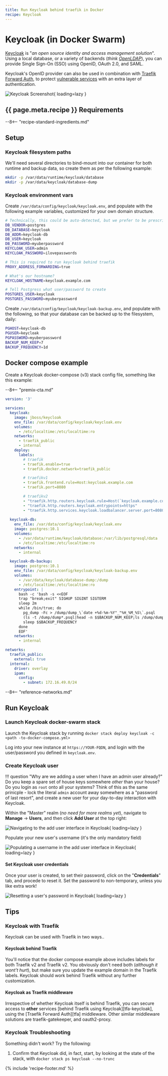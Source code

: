 ```yaml
---
title: Run Keycloak behind traefik in Docker
recipe: Keycloak
---
```


# Keycloak (in Docker Swarm)

[Keycloak](https://www.keycloak.org/) is "_an open source identity and access management solution_". Using a local database, or a variety of backends (_think [OpenLDAP](/recipes/openldap/)_), you can provide Single Sign-On (SSO) using OpenID, OAuth 2.0, and SAML.

Keycloak's OpenID provider can also be used in combination with [Traefik Forward Auth](/docker-swarm/traefik-forward-auth/), to protect [vulnerable services](/recipes/autopirate/nzbget/) with an extra layer of authentication.

![Keycloak Screenshot](/images/keycloak.png){ loading=lazy }

## {{ page.meta.recipe }} Requirements

--8<-- "recipe-standard-ingredients.md"

## Setup

### Keycloak filesystem paths

We'll need several directories to bind-mount into our container for both runtime and backup data, so create them as per the following example:

```bash
mkdir -p /var/data/runtime/keycloak/database
mkdir -p /var/data/keycloak/database-dump
```

### Keycloak environment vars

Create `/var/data/config/keycloak/keycloak.env`, and populate with the following example variables, customized for your own domain structure.

```bash
# Technically, this could be auto-detected, but we prefer to be prescriptive
DB_VENDOR=postgres
DB_DATABASE=keycloak
DB_ADDR=keycloak-db
DB_USER=keycloak
DB_PASSWORD=myuberpassword
KEYCLOAK_USER=admin
KEYCLOAK_PASSWORD=ilovepasswords

# This is required to run keycloak behind traefik
PROXY_ADDRESS_FORWARDING=true

# What's our hostname?
KEYCLOAK_HOSTNAME=keycloak.example.com

# Tell Postgress what user/password to create
POSTGRES_USER=keycloak
POSTGRES_PASSWORD=myuberpassword
```

Create `/var/data/config/keycloak/keycloak-backup.env`, and populate with the following, so that your database can be backed up to the filesystem, daily:

```bash
PGHOST=keycloak-db
PGUSER=keycloak
PGPASSWORD=myuberpassword
BACKUP_NUM_KEEP=7
BACKUP_FREQUENCY=1d
```

## Docker compose example

Create a Keycloak docker-compose (v3) stack config file, something like this example:

--8<-- "premix-cta.md"

```yaml
version: '3'

services:
  keycloak:
    image: jboss/keycloak
    env_file: /var/data/config/keycloak/keycloak.env
    volumes:
      - /etc/localtime:/etc/localtime:ro
    networks:
      - traefik_public
      - internal
    deploy:
      labels:
        # traefik
        - traefik.enable=true
        - traefik.docker.network=traefik_public

        # traefikv1
        - traefik.frontend.rule=Host:keycloak.example.com
        - traefik.port=8080

        # traefikv2
        - "traefik.http.routers.keycloak.rule=Host(`keycloak.example.com`)"
        - "traefik.http.routers.keycloak.entrypoints=https"
        - "traefik.http.services.keycloak.loadbalancer.server.port=8080"
      
  keycloak-db:
    env_file: /var/data/config/keycloak/keycloak.env
    image: postgres:10.1
    volumes:
      - /var/data/runtime/keycloak/database:/var/lib/postgresql/data
      - /etc/localtime:/etc/localtime:ro
    networks:
      - internal

  keycloak-db-backup:
    image: postgres:10.1
    env_file: /var/data/config/keycloak/keycloak-backup.env
    volumes:
      - /var/data/keycloak/database-dump:/dump
      - /etc/localtime:/etc/localtime:ro
    entrypoint: |
      bash -c 'bash -s <<EOF
      trap "break;exit" SIGHUP SIGINT SIGTERM
      sleep 2m
      while /bin/true; do
        pg_dump -Fc > /dump/dump_\`date +%d-%m-%Y"_"%H_%M_%S\`.psql
        (ls -t /dump/dump*.psql|head -n $$BACKUP_NUM_KEEP;ls /dump/dump*.psql)|sort|uniq -u|xargs rm -- {}
        sleep $$BACKUP_FREQUENCY
      done
      EOF'
    networks:
      - internal

networks:
  traefik_public:
    external: true
  internal:
    driver: overlay
    ipam:
      config:
        - subnet: 172.16.49.0/24
```

--8<-- "reference-networks.md"

## Run Keycloak

### Launch Keycloak docker-swarm stack

Launch the Keycloak stack by running `docker stack deploy keycloak -c <path -to-docker-compose.yml>`

Log into your new instance at `https://YOUR-FQDN`, and login with the user/password you defined in `keycloak.env`.

### Create Keycloak user

!!! question "Why are we adding a user when I have an admin user already?"
    Do you keep a spare set of house keys somewhere _other_ than your house? Do you login as `root` onto all your systems? Think of this as the same prinicple - lock the literal `admin` account away somewhere as a "password of last resort", and create a new user for your day-to-day interaction with Keycloak.

Within the "Master" realm (_no need for more realms yet_), navigate to **Manage** -> **Users**, and then click **Add User** at the top right:

![Navigating to the add user interface in Keycloak](/images/keycloak-add-user-1.png){ loading=lazy }

Populate your new user's username (it's the only mandatory field)

![Populating a username in the add user interface in Keycloak](/images/keycloak-add-user-2.png){ loading=lazy }

#### Set Keycloak user credentials

Once your user is created, to set their password, click on the "**Credentials**" tab, and procede to reset it. Set the password to non-temporary, unless you like extra work!

![Resetting a user's password in Keycloak](/images/keycloak-add-user-3.png){ loading=lazy }

## Tips

### Keycloak with Traefik

Keycloak can be used with Traefik in two ways..

#### Keycloak behind Traefik

You'll notice that the docker compose example above includes labels for both Traefik v2 and Traefik v2. You obviously don't need both (*although it wont't hurt*), but make sure you update the example domain in the Traefik labels. Keycloak should work behind Traefik without any further customization.

#### Keycloak as Traefik middleware

Irrespective of whether Keycloak itself is behind Traefik, you can secure access to **other** services [behind Traefik using Keycloak][tfa-keycloak], using the [Traefik Forward Auth][tfa] middleware. Other similar middleware solutions are traefik-gatekeeper, and oauth2-proxy.

### Keycloak Troubleshooting

Something didn't work? Try the following:

1. Confirm that Keycloak did, in fact, start, by looking at the state of the stack, with `docker stack ps keycloak --no-trunc`

{% include 'recipe-footer.md' %}

[^1]: For more geeky {--pain--}{++fun++}, try integrating Keycloak with [OpenLDAP][openldap] for an authentication backend!
